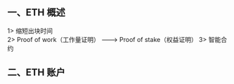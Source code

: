 ## 一、ETH 概述
1> 缩短出块时间   
2> Proof of work（工作量证明） ---> Proof of stake（权益证明） 
3> 智能合约  

## 二、ETH 账户  
